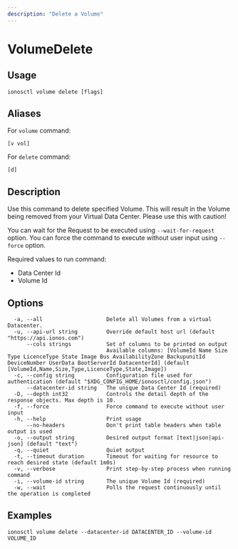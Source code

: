 ```yaml
---
description: "Delete a Volume"
---
```


# VolumeDelete

## Usage

```text
ionosctl volume delete [flags]
```

## Aliases

For `volume` command:

```text
[v vol]
```

For `delete` command:

```text
[d]
```

## Description

Use this command to delete specified Volume. This will result in the Volume being removed from your Virtual Data Center. Please use this with caution!

You can wait for the Request to be executed using `--wait-for-request` option. You can force the command to execute without user input using `--force` option.

Required values to run command:

* Data Center Id
* Volume Id

## Options

```text
  -a, --all                    Delete all Volumes from a virtual Datacenter.
  -u, --api-url string         Override default host url (default "https://api.ionos.com")
      --cols strings           Set of columns to be printed on output 
                               Available columns: [VolumeId Name Size Type LicenceType State Image Bus AvailabilityZone BackupunitId DeviceNumber UserData BootServerId DatacenterId] (default [VolumeId,Name,Size,Type,LicenceType,State,Image])
  -c, --config string          Configuration file used for authentication (default "$XDG_CONFIG_HOME/ionosctl/config.json")
      --datacenter-id string   The unique Data Center Id (required)
  -D, --depth int32            Controls the detail depth of the response objects. Max depth is 10.
  -f, --force                  Force command to execute without user input
  -h, --help                   Print usage
      --no-headers             Don't print table headers when table output is used
  -o, --output string          Desired output format [text|json|api-json] (default "text")
  -q, --quiet                  Quiet output
  -t, --timeout duration       Timeout for waiting for resource to reach desired state (default 1m0s)
  -v, --verbose                Print step-by-step process when running command
  -i, --volume-id string       The unique Volume Id (required)
  -w, --wait                   Polls the request continuously until the operation is completed
```

## Examples

```text
ionosctl volume delete --datacenter-id DATACENTER_ID --volume-id VOLUME_ID
```

